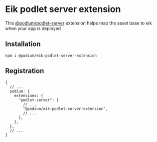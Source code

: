 # Eik podlet server extension

This [@podium/podlet-server](https://github.com/podium-lib/podlet-server) extension helps map the asset base to eik when your app is deployed

## Installation

```
npm i @podium/eik-podlet-server-extension
```

## Registration

```json5
{
  // ...
  podium: {
    extensions: {
      "podlet-server": [
        // ...
        "@podium/eik-podlet-server-extension",
        // ...
      ],
    },
  },
  // ...
}
```
